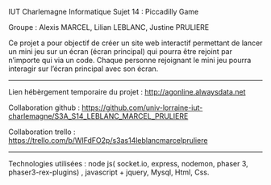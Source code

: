 IUT Charlemagne Informatique
Sujet 14 : Piccadilly Game

Groupe : Alexis MARCEL, Lilian LEBLANC, Justine PRULIERE

Ce projet a pour objectif de créer un site web interactif permettant de lancer un mini jeu sur un écran (écran principal) qui pourra être rejoint par n’importe qui via un code. Chaque personne rejoignant le mini jeu pourra interagir sur l’écran principal avec son écran.

-----------------
                                                                                                               
 Lien hébèrgement temporaire du projet : http://agonline.alwaysdata.net                                    
                                                                                                            
Collaboration github : https://github.com/univ-lorraine-iut-charlemagne/S3A_S14_LEBLANC_MARCEL_PRULIERE    
                                                                                                                    
Collaboration trello : https://trello.com/b/WlFdFO2p/s3as14leblancmarcelpruliere                          
                                                                                                         
---------------------

Technologies utilisées : node js( socket.io, express, nodemon, phaser 3, phaser3-rex-plugins) , javascript + jquery, Mysql, Html, Css.



